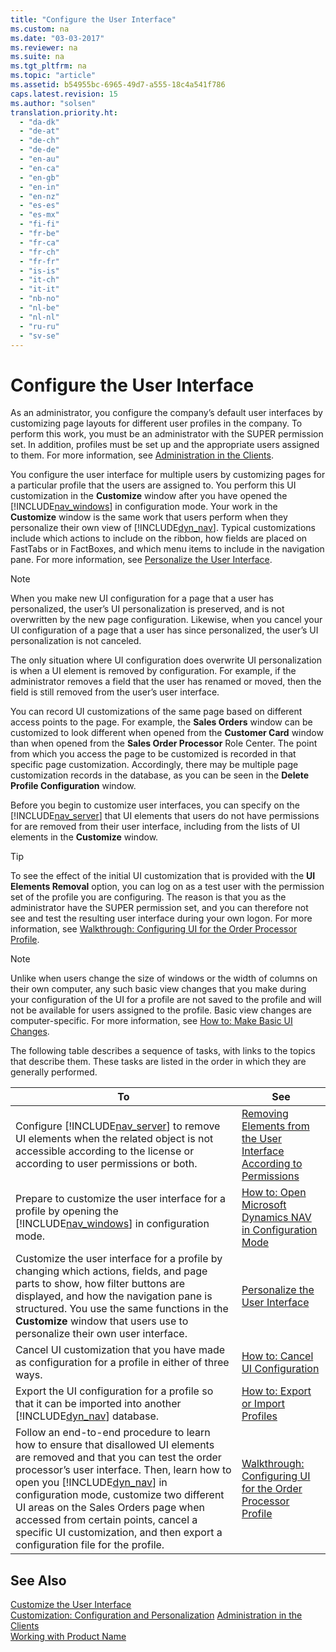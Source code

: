 ```yaml
---
title: "Configure the User Interface"
ms.custom: na
ms.date: "03-03-2017"
ms.reviewer: na
ms.suite: na
ms.tgt_pltfrm: na
ms.topic: "article"
ms.assetid: b54955bc-6965-49d7-a555-18c4a541f786
caps.latest.revision: 15
ms.author: "solsen"
translation.priority.ht: 
  - "da-dk"
  - "de-at"
  - "de-ch"
  - "de-de"
  - "en-au"
  - "en-ca"
  - "en-gb"
  - "en-in"
  - "en-nz"
  - "es-es"
  - "es-mx"
  - "fi-fi"
  - "fr-be"
  - "fr-ca"
  - "fr-ch"
  - "fr-fr"
  - "is-is"
  - "it-ch"
  - "it-it"
  - "nb-no"
  - "nl-be"
  - "nl-nl"
  - "ru-ru"
  - "sv-se"
---
```

# Configure the User Interface
As an administrator, you configure the company’s default user interfaces by customizing page layouts for different user profiles in the company. To perform this work, you must be an administrator with the SUPER permission set. In addition, profiles must be set up and the appropriate users assigned to them. For more information, see [Administration in the Clients](../SetupAndAdministration/administration-in-the-clients.md).  
  
 You configure the user interface for multiple users by customizing pages for a particular profile that the users are assigned to. You perform this UI customization in the **Customize** window after you have opened the [!INCLUDE[nav_windows](../BusinessFunctionality/IntegratingWithMicrosoftOffice/includes/nav_windows_md.md)] in configuration mode. Your work in the **Customize** window is the same work that users perform when they personalize their own view of [!INCLUDE[dyn_nav](../ApplicationDesign/includes/dyn_nav_md.md)]. Typical customizations include which actions to include on the ribbon, how fields are placed on FastTabs or in FactBoxes, and which menu items to include in the navigation pane. For more information, see [Personalize the User Interface](../SetupAndAdministration/-$-s_personalization-personalize-the-user-interface-$-.md).  
  
> [!NOTE]  
>  When you make new UI configuration for a page that a user has personalized, the user’s UI personalization is preserved, and is not overwritten by the new page configuration. Likewise, when you cancel your UI configuration of a page that a user has since personalized, the user’s UI personalization is not canceled.  
>   
>  The only situation where UI configuration does overwrite UI personalization is when a UI element is removed by configuration. For example, if the administrator removes a field that the user has renamed or moved, then the field is still removed from the user’s user interface.  
  
 You can record UI customizations of the same page based on different access points to the page. For example, the **Sales Orders** window can be customized to look different when opened from the **Customer Card** window than when opened from the **Sales Order Processor** Role Center. The point from which you access the page to be customized is recorded in that specific page customization. Accordingly, there may be multiple page customization records in the database, as you can be seen in the **Delete Profile Configuration** window.  
  
 Before you begin to customize user interfaces, you can specify on the [!INCLUDE[nav_server](../BusinessFunctionality/IntegratingWithMicrosoftOffice/includes/nav_server_md.md)] that UI elements that users do not have permissions for are removed from their user interface, including from the lists of UI elements in the **Customize** window.  
  
> [!TIP]  
>  To see the effect of the initial UI customization that is provided with the **UI Elements Removal** option, you can log on as a test user with the permission set of the profile you are configuring. The reason is that you as the administrator have the SUPER permission set, and you can therefore not see and test the resulting user interface during your own logon. For more information, see [Walkthrough: Configuring UI for the Order Processor Profile](../SetupAndAdministration/walkthrough-configuring-ui-for-the-order-processor-profile.md).  
  
> [!NOTE]  
>  Unlike when users change the size of windows or the width of columns on their own computer, any such basic view changes that you make during your configuration of the UI for a profile are not saved to the profile and will not be available for users assigned to the profile. Basic view changes are computer\-specific. For more information, see [How to: Make Basic UI Changes](../SetupAndAdministration/how-to-make-basic-ui-changes.md).  
  
 The following table describes a sequence of tasks, with links to the topics that describe them. These tasks are listed in the order in which they are generally performed.  
  
|**To**|**See**|  
|------------|-------------|  
|Configure [!INCLUDE[nav_server](../BusinessFunctionality/IntegratingWithMicrosoftOffice/includes/nav_server_md.md)] to remove UI elements when the related object is not accessible according to the license or according to user permissions or both.|[Removing Elements from the User Interface According to Permissions](../SetupAndAdministration/removing-elements-from-the-user-interface-according-to-permissions.md)|  
|Prepare to customize the user interface for a profile by opening the [!INCLUDE[nav_windows](../BusinessFunctionality/IntegratingWithMicrosoftOffice/includes/nav_windows_md.md)] in configuration mode.|[How to: Open Microsoft Dynamics NAV in Configuration Mode](../SetupAndAdministration/how-to-open-microsoft-dynamics-nav-in-configuration-mode.md)|  
|Customize the user interface for a profile by changing which actions, fields, and page parts to show, how filter buttons are displayed, and how the navigation pane is structured. You use the same functions in the **Customize** window that users use to personalize their own user interface.|[Personalize the User Interface](../SetupAndAdministration/-$-s_personalization-personalize-the-user-interface-$-.md)|  
|Cancel UI customization that you have made as configuration for a profile in either of three ways.|[How to: Cancel UI Configuration](../SetupAndAdministration/how-to-cancel-ui-configuration.md)|  
|Export the UI configuration for a profile so that it can be imported into another [!INCLUDE[dyn_nav](../ApplicationDesign/includes/dyn_nav_md.md)] database.|[How to: Export or Import Profiles](../SetupAndAdministration/how-to-export-or-import-profiles.md)|  
|Follow an end\-to\-end procedure to learn how to ensure that disallowed UI elements are removed and that you can test the order processor’s user interface. Then, learn how to open you [!INCLUDE[dyn_nav](../ApplicationDesign/includes/dyn_nav_md.md)] in configuration mode, customize two different UI areas on the Sales Orders page when accessed from certain points, cancel a specific UI customization, and then export a configuration file for the profile.|[Walkthrough: Configuring UI for the Order Processor Profile](../SetupAndAdministration/walkthrough-configuring-ui-for-the-order-processor-profile.md)|  
  
## See Also  
 [Customize the User Interface](../SetupAndAdministration/customize-the-user-interface.md)   
 [Customization: Configuration and Personalization](http://msdn.microsoft.com/en-us/library/jj677170\(v=nav.70\).aspx)   
 [Administration in the Clients](../SetupAndAdministration/administration-in-the-clients.md)   
 [Working with Product Name](../WorkingWithDynamics/working-with-$-p_1-product-name-$-.md)